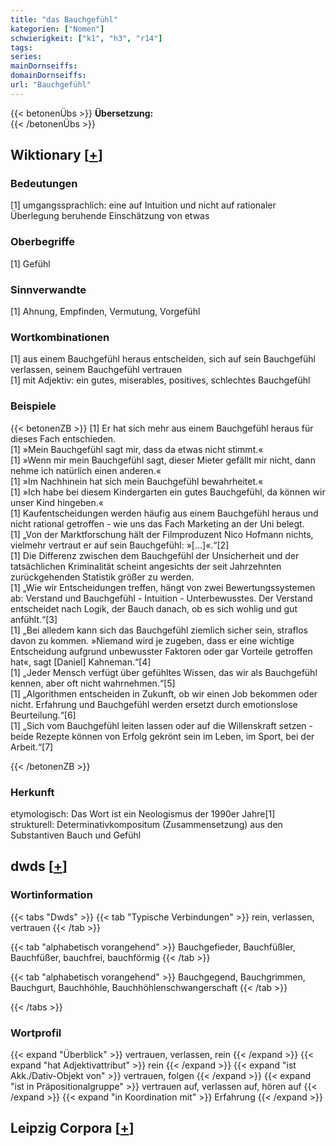 ```yaml
---
title: "das Bauchgefühl"
kategorien: ["Nomen"]
schwierigkeit: ["k1", "h3", "r14"]
tags:
series:
mainDornseiffs:
domainDornseiffs:
url: "Bauchgefühl"
---
```


{{< betonenÜbs >}}
**Übersetzung:**  
{{< /betonenÜbs >}}

## Wiktionary [[+](https://de.wiktionary.org/wiki/Bauchgefühl)]

### Bedeutungen
[1] umgangssprachlich: eine auf Intuition und nicht auf rationaler Überlegung beruhende Einschätzung von etwas  

### Oberbegriffe
[1] Gefühl  

### Sinnverwandte
[1] Ahnung, Empfinden, Vermutung, Vorgefühl  

### Wortkombinationen
[1] aus einem Bauchgefühl heraus entscheiden, sich auf sein Bauchgefühl verlassen, seinem Bauchgefühl vertrauen  
[1] mit Adjektiv: ein gutes, miserables, positives, schlechtes Bauchgefühl  

### Beispiele
{{< betonenZB >}}
[1] Er hat sich mehr aus einem Bauchgefühl heraus für dieses Fach entschieden.  
[1] »Mein Bauchgefühl sagt mir, dass da etwas nicht stimmt.«  
[1] »Wenn mir mein Bauchgefühl sagt, dieser Mieter gefällt mir nicht, dann nehme ich natürlich einen anderen.«  
[1] »Im Nachhinein hat sich mein Bauchgefühl bewahrheitet.«  
[1] »Ich habe bei diesem Kindergarten ein gutes Bauchgefühl, da können wir unser Kind hingeben.«  
[1] Kaufentscheidungen werden häufig aus einem Bauchgefühl heraus und nicht rational getroffen - wie uns das Fach Marketing an der Uni belegt.  
[1] „Von der Marktforschung hält der Filmproduzent Nico Hofmann nichts, vielmehr vertraut er auf sein Bauchgefühl: »[…]«.“[2]  
[1] Die Differenz zwischen dem Bauchgefühl der Unsicherheit und der tatsächlichen Kriminalität scheint angesichts der seit Jahrzehnten zurückgehenden Statistik größer zu werden.  
[1] „Wie wir Entscheidungen treffen, hängt von zwei Bewertungssystemen ab: Verstand und Bauchgefühl - Intuition - Unterbewusstes. Der Verstand entscheidet nach Logik, der Bauch danach, ob es sich wohlig und gut anfühlt.“[3]  
[1] „Bei alledem kann sich das Bauchgefühl ziemlich sicher sein, straflos davon zu kommen. »Niemand wird je zugeben, dass er eine wichtige Entscheidung aufgrund unbewusster Faktoren oder gar Vorteile getroffen hat«, sagt [Daniel] Kahneman.“[4]  
[1] „Jeder Mensch verfügt über gefühltes Wissen, das wir als Bauchgefühl kennen, aber oft nicht wahrnehmen.“[5]  
[1] „Algorithmen entscheiden in Zukunft, ob wir einen Job bekommen oder nicht. Erfahrung und Bauchgefühl werden ersetzt durch emotionslose Beurteilung.“[6]  
[1] „Sich vom Bauchgefühl leiten lassen oder auf die Willenskraft setzen - beide Rezepte können von Erfolg gekrönt sein im Leben, im Sport, bei der Arbeit.“[7]  

{{< /betonenZB >}}
### Herkunft
etymologisch: Das Wort ist ein Neologismus der 1990er Jahre[1]  
strukturell: Determinativkompositum (Zusammensetzung) aus den Substantiven Bauch und Gefühl  



## dwds [[+](https://www.dwds.de/wb/Bauchgefühl)]

### Wortinformation
{{< tabs "Dwds" >}}
{{< tab "Typische Verbindungen" >}}
rein, verlassen, vertrauen
{{< /tab >}}

{{< tab "alphabetisch vorangehend" >}}
Bauchgefieder, Bauchfüßler, Bauchfüßer, bauchfrei, bauchförmig
{{< /tab >}}

{{< tab "alphabetisch vorangehend" >}}
Bauchgegend, Bauchgrimmen, Bauchgurt, Bauchhöhle, Bauchhöhlenschwangerschaft
{{< /tab >}}

{{< /tabs >}}

### Wortprofil
{{< expand "Überblick" >}} vertrauen, verlassen, rein {{< /expand >}}
{{< expand "hat Adjektivattribut" >}} rein {{< /expand >}}
{{< expand "ist Akk./Dativ-Objekt von" >}} vertrauen, folgen {{< /expand >}}
{{< expand "ist in Präpositionalgruppe" >}} vertrauen auf, verlassen auf, hören auf {{< /expand >}}
{{< expand "in Koordination mit" >}} Erfahrung {{< /expand >}}

## Leipzig Corpora [[+](https://corpora.uni-leipzig.de/en/res?word=Bauchgefühl&corpusId=deu_newscrawl-public_2018)]

